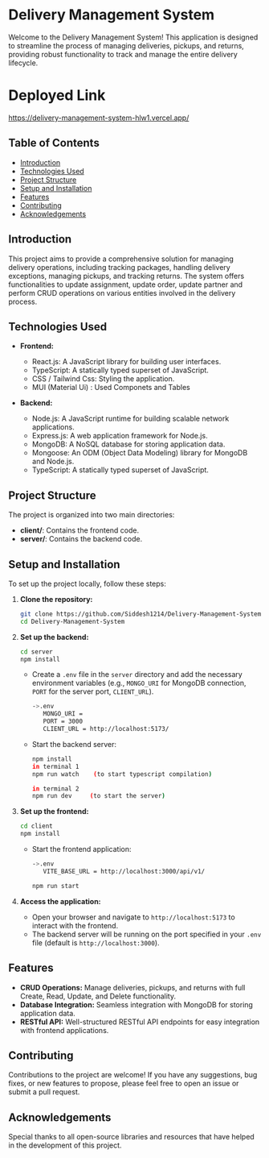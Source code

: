 # Delivery Management System

Welcome to the Delivery Management System! This application is designed to streamline the process of managing deliveries, pickups, and returns, providing robust functionality to track and manage the entire delivery lifecycle.

# Deployed Link
https://delivery-management-system-hlw1.vercel.app/



## Table of Contents

- [Introduction](#introduction)
- [Technologies Used](#technologies-used)
- [Project Structure](#project-structure)
- [Setup and Installation](#setup-and-installation)
- [Features](#features)
- [Contributing](#contributing)
- [Acknowledgements](#acknowledgements)

## Introduction

This project aims to provide a comprehensive solution for managing delivery operations, including tracking packages, handling delivery exceptions, managing pickups, and tracking returns. The system offers functionalities to update assignment, update order, update partner and perform CRUD operations on various entities involved in the delivery process.

## Technologies Used

- **Frontend:**
  - React.js: A JavaScript library for building user interfaces.
  - TypeScript: A statically typed superset of JavaScript.
  - CSS / Tailwind Css: Styling the application.
  - MUI (Material Ui) : Used Componets and Tables

- **Backend:**
  - Node.js: A JavaScript runtime for building scalable network applications.
  - Express.js: A web application framework for Node.js.
  - MongoDB: A NoSQL database for storing application data.
  - Mongoose: An ODM (Object Data Modeling) library for MongoDB and Node.js.
  -  TypeScript: A statically typed superset of JavaScript.


## Project Structure

The project is organized into two main directories:

- **client/**: Contains the frontend code.
- **server/**: Contains the backend code.

## Setup and Installation

To set up the project locally, follow these steps:

1. **Clone the repository:**

   ```bash
   git clone https://github.com/Siddesh1214/Delivery-Management-System.git
   cd Delivery-Management-System
   ```

2. **Set up the backend:**

   ```bash
   cd server
   npm install
   ```

   - Create a `.env` file in the `server` directory and add the necessary environment variables (e.g., `MONGO_URI` for MongoDB connection, `PORT` for the server port, `CLIENT_URL`).

     ```bash
     ->.env
        MONGO_URI = 
        PORT = 3000
        CLIENT_URL = http://localhost:5173/
     ```
   - Start the backend server:

     ```bash
     npm install
     in terminal 1
     npm run watch    (to start typescript compilation)
     
     ```
     ```bash
     in terminal 2
     npm run dev     (to start the server)
     ```

3. **Set up the frontend:**

   ```bash
   cd client
   npm install
   ```

   - Start the frontend application:
     ```bash
     ->.env
        VITE_BASE_URL = http://localhost:3000/api/v1/
     ```

     ```bash
     npm run start
     ```

4. **Access the application:**

   - Open your browser and navigate to `http://localhost:5173` to interact with the frontend.
   - The backend server will be running on the port specified in your `.env` file (default is `http://localhost:3000`).

## Features

- **CRUD Operations:** Manage deliveries, pickups, and returns with full Create, Read, Update, and Delete functionality.
- **Database Integration:** Seamless integration with MongoDB for storing application data.
- **RESTful API:** Well-structured RESTful API endpoints for easy integration with frontend applications.

## Contributing

Contributions to the project are welcome! If you have any suggestions, bug fixes, or new features to propose, please feel free to open an issue or submit a pull request.

## Acknowledgements

Special thanks to all open-source libraries and resources that have helped in the development of this project.


